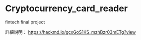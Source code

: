 ﻿# Cryptocurrency_card_reader
fintech final project

詳細説明：
https://hackmd.io/gcxGoS1KS_mzhBzr03mETg?view